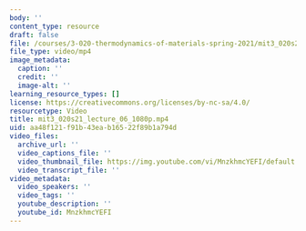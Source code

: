 ```yaml
---
body: ''
content_type: resource
draft: false
file: /courses/3-020-thermodynamics-of-materials-spring-2021/mit3_020s21_lecture_06_1080p_360p_16_9.mp4
file_type: video/mp4
image_metadata:
  caption: ''
  credit: ''
  image-alt: ''
learning_resource_types: []
license: https://creativecommons.org/licenses/by-nc-sa/4.0/
resourcetype: Video
title: mit3_020s21_lecture_06_1080p.mp4
uid: aa48f121-f91b-43ea-b165-22f89b1a794d
video_files:
  archive_url: ''
  video_captions_file: ''
  video_thumbnail_file: https://img.youtube.com/vi/MnzkhmcYEFI/default.jpg
  video_transcript_file: ''
video_metadata:
  video_speakers: ''
  video_tags: ''
  youtube_description: ''
  youtube_id: MnzkhmcYEFI
---
```

